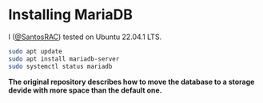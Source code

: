# Installing MariaDB

I ([@SantosRAC](https://github.com/SantosRAC)) tested on Ubuntu 22.04.1 LTS.

```bash
sudo apt update
sudo apt install mariadb-server
sudo systemctl status mariadb
```

**The original repository describes how to move the database to a storage devide with more space than the default one.**